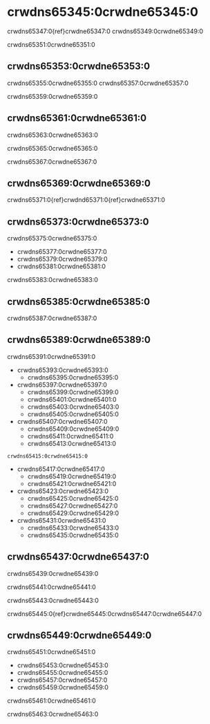 <a name="General_guidance_and_good_practice_for_testing"></a>

# crwdns65345:0crwdne65345:0

crwdns65347:0{ref}crwdne65347:0<rr-testing-types-of-testing> crwdns65349:0crwdne65349:0

crwdns65351:0crwdne65351:0
## crwdns65353:0crwdne65353:0

crwdns65355:0crwdne65355:0 crwdns65357:0crwdne65357:0

crwdns65359:0crwdne65359:0

## crwdns65361:0crwdne65361:0

crwdns65363:0crwdne65363:0

crwdns65365:0crwdne65365:0

crwdns65367:0crwdne65367:0

## crwdns65369:0crwdne65369:0

crwdns65371:0{ref}crwdnd65371:0{ref}crwdne65371:0

## crwdns65373:0crwdne65373:0

crwdns65375:0crwdne65375:0

- crwdns65377:0crwdne65377:0
- crwdns65379:0crwdne65379:0
- crwdns65381:0crwdne65381:0

crwdns65383:0crwdne65383:0

## crwdns65385:0crwdne65385:0

crwdns65387:0crwdne65387:0

## crwdns65389:0crwdne65389:0

crwdns65391:0crwdne65391:0

- crwdns65393:0crwdne65393:0
  - crwdns65395:0crwdne65395:0
- crwdns65397:0crwdne65397:0
  - crwdns65399:0crwdne65399:0
  - crwdns65401:0crwdne65401:0
  - crwdns65403:0crwdne65403:0
  - crwdns65405:0crwdne65405:0
- crwdns65407:0crwdne65407:0
  - crwdns65409:0crwdne65409:0
  - crwdns65411:0crwdne65411:0
  - crwdns65413:0crwdne65413:0
```{note}
crwdns65415:0crwdne65415:0
```
- crwdns65417:0crwdne65417:0
  - crwdns65419:0crwdne65419:0
  - crwdns65421:0crwdne65421:0
- crwdns65423:0crwdne65423:0
  - crwdns65425:0crwdne65425:0
  - crwdns65427:0crwdne65427:0
  - crwdns65429:0crwdne65429:0
- crwdns65431:0crwdne65431:0
  - crwdns65433:0crwdne65433:0
  - crwdns65435:0crwdne65435:0

## crwdns65437:0crwdne65437:0

crwdns65439:0crwdne65439:0

crwdns65441:0crwdne65441:0

crwdns65443:0crwdne65443:0

crwdns65445:0{ref}crwdne65445:0<rr-testing-challenges-difficult-quatify>crwdns65447:0crwdne65447:0

## crwdns65449:0crwdne65449:0

crwdns65451:0crwdne65451:0

- crwdns65453:0crwdne65453:0
- crwdns65455:0crwdne65455:0
- crwdns65457:0crwdne65457:0
- crwdns65459:0crwdne65459:0

crwdns65461:0crwdne65461:0

crwdns65463:0crwdne65463:0
